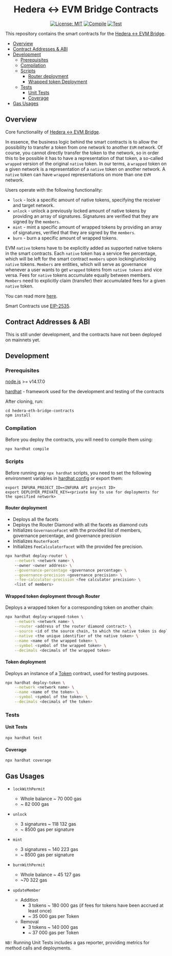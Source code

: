 <div align="center">

# Hedera <-> EVM Bridge Contracts

[![License: MIT](https://img.shields.io/badge/License-MIT-yellow.svg)](https://opensource.org/licenses/MIT)
[![Compile](https://github.com/LimeChain/hedera-eth-bridge-contracts/actions/workflows/compile.yml/badge.svg?branch=main)](https://github.com/LimeChain/hedera-eth-bridge-contracts/actions/workflows/compile.yml)
[![Test](https://github.com/LimeChain/hedera-eth-bridge-contracts/actions/workflows/test.yml/badge.svg?branch=main)](https://github.com/LimeChain/hedera-eth-bridge-contracts/actions/workflows/test.yml)

</div>

This repository contains the smart contracts for the [Hedera <-> EVM Bridge](https://github.com/LimeChain/hedera-evm-bridge-validator).

- [Overview](#overview)
- [Contract Addresses & ABI](#contract-addresses--abi)
- [Development](#development)
    - [Prerequisites](#prerequisites)
    - [Compilation](#compilation)
    - [Scripts](#scripts)
        - [Router deployment](#router-deployment)
        - [Wrapped token Deployment](#wrapped-token-deployment-through-router)
    - [Tests](#tests)
        - [Unit Tests](#unit-tests)
        - [Coverage](#coverage)
- [Gas Usages](#gas-usages)

## Overview
Core functionality of [Hedera <-> EVM Bridge](https://github.com/LimeChain/hedera-evm-bridge-validator).

In essence, the business logic behind the smart contracts is to allow the possibility to transfer a token from one network to another `EVM` network.
Of course, you cannot directly transfer the token to the network, so in order this to be possible it has to have a representation of that token, a so-called `wrapped` version of the original `native` token.
In our terms, a `wrapped` token on a given network is a representation of a `native` token on another network. A `native` token can have `wrapped` representations on more than one `EVM` network.

Users operate with the following functionality:
* `lock` - lock a specific amount of native tokens, specifying the receiver and target network.
* `unlock` - unlock a previously locked amount of native tokens by providing an array of signatures. Signatures are verified that they are signed by the `members`.
* `mint` - mint a specific amount of wrapped tokens by providing an array of signatures, verified that they are signed by the `members`.
* `burn` - burn a specific amount of wrapped tokens.


EVM `native` tokens have to be explicitly added as supported native tokens in the smart contracts. 
Each `native` token has a service fee percentage, which will be left for the smart contract `members` upon locking/unlocking `native` tokens.
`Members` are entities, which will serve as governance whenever a user wants to get `wrapped` tokens from `native tokens` and vice versa.
Fees for `native` tokens accumulate equally between members.
`Members` need to explicitly claim (transfer) their accumulated fees for a given `native` token. 

You can read more [here](https://github.com/LimeChain/hedera-evm-bridge-validator/blob/main/docs/overview.md).

Smart Contracts use [EIP-2535](https://eips.ethereum.org/EIPS/eip-2535).

## Contract Addresses & ABI
This is still under development, and the contracts have not been deployed on mainnets yet.

## Development
### Prerequisites
[node.js](https://nodejs.org/en/) >= v14.17.0

[hardhat](https://hardhat.org/) - framework used for the development and testing of the contracts

After cloning, run:
```
cd hedera-eth-bridge-contracts
npm install
```

### Compilation
Before you deploy the contracts, you will need to compile them using:

```
npx hardhat compile
```

### Scripts
Before running any `npx hardhat` scripts, you need to set the following environment variables 
in [hardhat config](./hardhat.config.js) or export them:

```
export INFURA_PROJECT_ID=<INFURA API project ID>
export DEPLOYER_PRIVATE_KEY=<private key to use for deployments for the specified network>
```

#### Router deployment
* Deploys all the facets
* Deploys the Router Diamond with all the facets as diamond cuts
* Initializes `GovernanceFacet` with the provided list of members, governance percentage, and governance precision
* Initializes `RouterFacet`
* Initializes `FeeCalculatorFacet` with the provided fee precision. 

```bash
npx hardhat deploy-router \
    --network <network name> \ 
    --owner <owner address> \
    --governance-percentage <governance percentage> \
    --governance-precision <governance precision> \
    --fee-calculator-precision <fee calculator precision> \
    <list of members>
```

#### Wrapped token deployment through Router
Deploys a wrapped token for a corresponding token on another chain: 
```bash
npx hardhat deploy-wrapped-token \
    --network <network name> \
    --router <address of the router diamond contract> \
    --source <id of the source chain, to which the native token is deployed> \
    --native <the unique identifier of the native token> \
    --name <name of the wrapped token> \
    --symbol <symbol of the wrapped token> \
    --decimals <decimals of the wrapped token>
```

#### Token deployment
Deploys an instance of a [Token](./contracts/mocks/Token.sol) contract, used for testing purposes.
```bash
npx hardhat deploy-token \
    --network <network name> \
    --name <name of the token> \
    --symbol <symbol of the token> \
    --decimals <decimals of the token>
```

### Tests
#### Unit Tests
```bash
npx hardhat test
```

#### Coverage
```bash
npx hardhat coverage
```

## Gas Usages

* `lockWithPermit` 
    * Whole balance ~ 70 000 gas
    * ~ 82 000 gas

* `unlock`
    * 3 signatures ~ 118 132 gas
    * ~ 8500 gas per signature
  
* `mint`
    * 3 signatures ~ 140 223 gas
    * ~ 8500 gas per signature

* `burnWithPermit`
    * Whole balance ~ 45 127 gas
    * ~70 322 gas

* `updateMember`
    * Addition
        * 3 tokens ~ 180 000 gas (if fees for tokens have been accrued at least once)
        * ~ 35 000 gas per Token 
    * Removal
        * 3 tokens ~ 140 000 gas
        * ~ 37 000 gas per Token

`NB!` Running Unit Tests includes a gas reporter, providing metrics for method calls and deployments.
